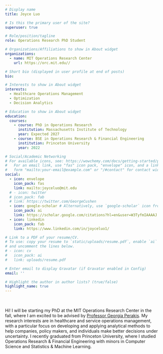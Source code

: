```yaml
---
# Display name
title: Joyce Luo

# Is this the primary user of the site?
superuser: true

# Role/position/tagline
role: Operations Research PhD Student

# Organizations/Affiliations to show in About widget
organizations:
  - name: MIT Operations Research Center
    url: https://orc.mit.edu//

# Short bio (displayed in user profile at end of posts)
bio: 

# Interests to show in About widget
interests:
  - Healthcare Operations Management
  - Optimization
  - Decision Analytics

# Education to show in About widget
education:
  courses:
    - course: PhD in Operations Research
      institution: Massachusetts Institute of Technology
      year: Expected 2027
    - course: BSE in Operations Research & Financial Engineering
      institution: Princeton University
      year: 2022

# Social/Academic Networking
# For available icons, see: https://wowchemy.com/docs/getting-started/page-builder/#icons
#   For an email link, use "fas" icon pack, "envelope" icon, and a link in the
#   form "mailto:your-email@example.com" or "/#contact" for contact widget.
social:
  - icon: envelope
    icon_pack: fas
    link: mailto:joyceluo@mit.edu
  # - icon: twitter
  # icon_pack: fab
  # link: https://twitter.com/GeorgeCushen
  - icon: google-scholar # Alternatively, use `google-scholar` icon from `ai` icon pack
    icon_pack: ai
    link: https://scholar.google.com/citations?hl=en&user=W3TyfmIAAAAJ
  - icon: linkedin
    icon_pack: fab
    link: https://www.linkedin.com/in/joyceluo1/

# Link to a PDF of your resume/CV.
# To use: copy your resume to `static/uploads/resume.pdf`, enable `ai` icons in `params.toml`,
# and uncomment the lines below.
# - icon: cv
#   icon_pack: ai
#   link: uploads/resume.pdf

# Enter email to display Gravatar (if Gravatar enabled in Config)
email: ''

# Highlight the author in author lists? (true/false)
highlight_name: true
---
```

\
\
Hi! I will be starting my PhD at the MIT Operations Research Center in the fall, where I am excited to be advised by [Professor Georgia Perakis](https://mitmgmtfaculty.mit.edu/gperakis/). My research interests are in healthcare and service operations management, with a particular focus on developing and applying analytical methods to help companies, policy makers, and individuals make better decisions under uncertainty. I recently graduated from Princeton University, where I studied Operations Research & Financial Engineering with minors in Computer Science and Statistics & Machine Learning. 


